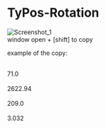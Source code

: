# TyPos-Rotation
![Screenshot_1](https://user-images.githubusercontent.com/118660067/229638895-2d3e64fc-6e7a-46b0-b86c-a905d1e4509e.png)
<br>window open + [shift] to copy<br />


example of the copy:

<br>71.0<br />
<br>2622.94<br />
<br>209.0<br />
<br>3.032<br />
